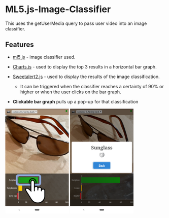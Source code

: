 # ML5.js-Image-Classifier
This uses the getUserMedia query to pass user video into an image classifier.

## Features
- [ml5.js](https://ml5js.org) - image classifier used.
- [Charts.js](https://www.chartjs.org/) - used to display the top 3 results in a horizontal bar graph.
- [Sweetalert2.js](https://sweetalert2.github.io/) - used to display the results of the image classification.
  - It can be triggered when the classifier reaches a certainty of 90% or higher or when the user clicks on the bar graph.


- **Clickable bar graph** pulls up a pop-up for that classification
<img src="ImageClassifier1.png" alt="" width="200" />
<img src="ImageClassifier2.png" alt="" width="200" />
